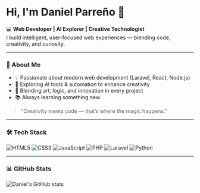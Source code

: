 # Hi, I'm Daniel Parreño 👋  

💻 **Web Developer | AI Explorer | Creative Technologist**  
I build intelligent, user-focused web experiences — blending code, creativity, and curiosity.  

---

### 🚀 About Me  
- 💡 Passionate about modern web development (Laravel, React, Node.js)  
- 🤖 Exploring AI tools & automation to enhance creativity  
- 🎨 Blending art, logic, and innovation in every project  
- 📚 Always learning something new  

> “Creativity meets code — that’s where the magic happens.”  

---

### 🛠️ Tech Stack  
![HTML5](https://img.shields.io/badge/-HTML5-E34F26?style=flat-square&logo=html5&logoColor=white)
![CSS3](https://img.shields.io/badge/-CSS3-1572B6?style=flat-square&logo=css3)
![JavaScript](https://img.shields.io/badge/-JavaScript-F7DF1E?style=flat-square&logo=javascript&logoColor=black)
![PHP](https://img.shields.io/badge/-PHP-777BB4?style=flat-square&logo=php&logoColor=white)
![Laravel](https://img.shields.io/badge/-Laravel-FF2D20?style=flat-square&logo=laravel&logoColor=white)
![Python](https://img.shields.io/badge/-Python-3776AB?style=flat-square&logo=python&logoColor=white)

---

### 📊 GitHub Stats  
![Daniel's GitHub stats](https://github-readme-stats.vercel.app/api?username=raidenahnie&show_icons=true&theme=tokyonight)
